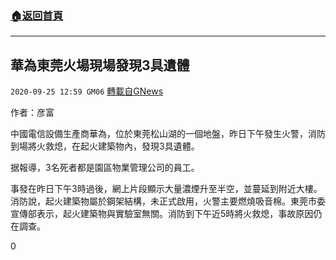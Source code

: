 ###  [:house:返回首頁](https://github.com/ourhimalayas/txt)
---

## 華為東莞火場現場發現3具遺體
`2020-09-25 12:59 GM06` [轉載自GNews](https://gnews.org/zh-hant/382375/)

作者：彦富

中國電信設備生產商華為，位於東莞松山湖的一個地盤，昨日下午發生火警，消防到場將火救熄，在起火建築物內，發現3具遺體。

据報導，3名死者都是園區物業管理公司的員工。

事發在昨日下午3時過後，網上片段顯示大量濃煙升至半空，並蔓延到附近大樓。消防說，起火建築物屬於鋼架結構，未正式啟用，火警主要燃燒吸音棉。東莞市委宣傳部表示，起火建築物與實驗室無關。消防到下午近5時將火救熄，事故原因仍在調查。

0
